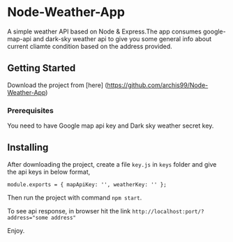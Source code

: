 # Node-Weather-App
A simple weather API based on Node & Express.The app consumes google-map-api and dark-sky weather api to give you 
some general info about current cliamte condition based on the address provided.

## Getting Started
Download the project from [here] (https://github.com/archis99/Node-Weather-App)

### Prerequisites
You need to have Google map api key and Dark sky weather secret key.

## Installing
After downloading the project, create a file `key.js` in `keys` folder and give the api keys in below format,

`
module.exports = {
    mapApiKey: '',
    weatherKey: ''
};
`

Then run the project with command `npm start`.

To see api response, in browser hit the link `http://localhost:port/?address="some address"`

Enjoy.
